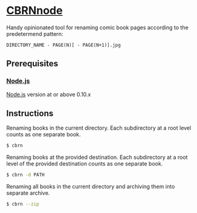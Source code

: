 # [CBRNnode](https://github.com/uncleF/CBRNnode)

Handy opinionated tool for renaming comic book pages according to the predetermend pattern:

```
DIRECTORY_NAME - PAGE(N)[ - PAGE(N+1)].jpg
```

## Prerequisites

### [Node.js](https://nodejs.org)

[Node.js](https://nodejs.org) version at or above 0.10.x

## Instructions

Renaming books in the current directory. Each subdirectory at a root level counts as one separate book.

```sh
$ cbrn
```

Renaming books at the provided destination. Each subdirectory at a root level of the provided destination counts as one separate book.

```sh
$ cbrn -d PATH
```

Renaming all books in the current directory and archiving them into separate archive.

```sh
$ cbrn --zip
```
